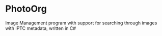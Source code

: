 # PhotoOrg
Image Management program with support for searching through images with IPTC metadata, written in C#
